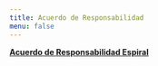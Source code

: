 ```yaml
---
title: Acuerdo de Responsabilidad
menu: false
---
```


<!--
SPDX-FileCopyrightText: 2012-2023 Atzar <ecoaldeavegetariana@gmail.com>
SPDX-FileCopyrightText: 2024 Robin Vobruba <hoijui.quaero@gmail.com>

SPDX-License-Identifier: CC-BY-SA-4.0
-->

[**Acuerdo de Responsabilidad Espiral**](https://docs.google.com/document/d/1LHb7SVDQ-M8FmAcnYgnzMvlfKPGFha1n-uw4Rqkf8cM/edit?usp=drive_link)
